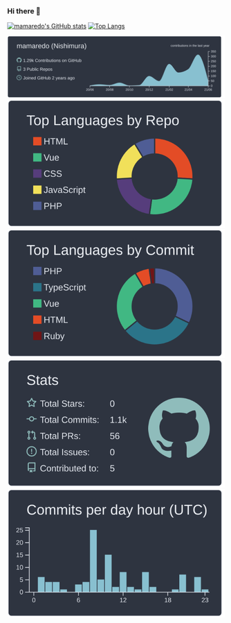 ### Hi there 👋

<!--
**mamaredo/mamaredo** is a ✨ _special_ ✨ repository because its `README.md` (this file) appears on your GitHub profile.

Here are some ideas to get you started:

- 🔭 I’m currently working on ...
- 🌱 I’m currently learning ...
- 👯 I’m looking to collaborate on ...
- 🤔 I’m looking for help with ...
- 💬 Ask me about ...
- 📫 How to reach me: ...
- 😄 Pronouns: ...
- ⚡ Fun fact: ...
-->

[![mamaredo's GitHub stats](https://github-readme-stats.vercel.app/api?username=mamaredo&theme=vue-dark&show_icons=true)](https://github.com/mo-ri-regen/github-readme-stats)
[![Top Langs](https://github-readme-stats.vercel.app/api/top-langs/?username=mamaredo&theme=vue-dark&show_icons=true&langs_count=10)](https://github.com/mo-ri-regen/github-readme-stats)


[![](https://raw.githubusercontent.com/mamaredo/mamaredo/main/profile-summary-card-output/nord_dark/0-profile-details.svg)](https://github.com/vn7n24fzkq/github-profile-summary-cards)
[![](https://raw.githubusercontent.com/mamaredo/mamaredo/main/profile-summary-card-output/nord_dark/1-repos-per-language.svg)](https://github.com/vn7n24fzkq/github-profile-summary-cards) [![](https://raw.githubusercontent.com/mamaredo/mamaredo/main/profile-summary-card-output/nord_dark/2-most-commit-language.svg)](https://github.com/vn7n24fzkq/github-profile-summary-cards)
[![](https://raw.githubusercontent.com/mamaredo/mamaredo/main/profile-summary-card-output/nord_dark/3-stats.svg)](https://github.com/vn7n24fzkq/github-profile-summary-cards) [![](https://raw.githubusercontent.com/mamaredo/mamaredo/main/profile-summary-card-output/nord_dark/4-productive-time.svg)](https://github.com/vn7n24fzkq/github-profile-summary-cards)


